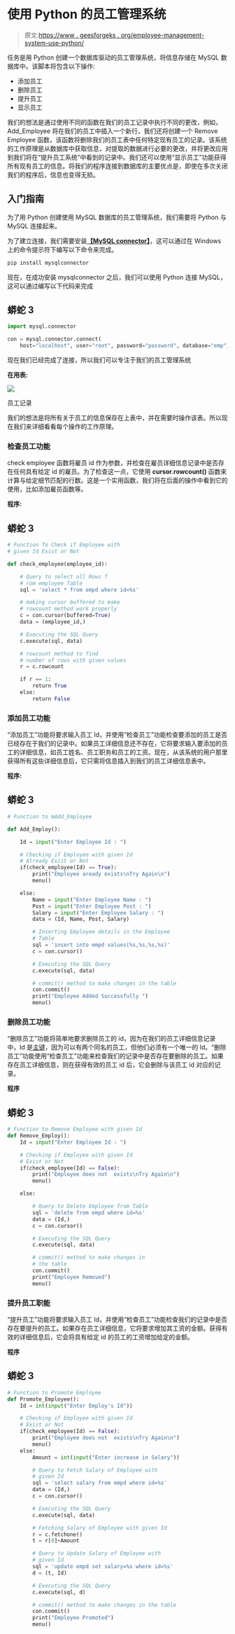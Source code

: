 # 使用 Python 的员工管理系统

> 原文:[https://www . geesforgeks . org/employee-management-system-use-python/](https://www.geeksforgeeks.org/employee-management-system-using-python/)

任务是用 Python 创建一个数据库驱动的员工管理系统，将信息存储在 MySQL 数据库中。该脚本将包含以下操作:

*   添加员工
*   删除员工
*   提升员工
*   显示员工

我们的想法是通过使用不同的函数在我们的员工记录中执行不同的更改，例如，Add_Employee 将在我们的员工中插入一个新行，我们还将创建一个 Remove Employee 函数，该函数将删除我们的员工表中任何特定现有员工的记录。该系统的工作原理是从数据库中获取信息，对提取的数据进行必要的更改，并将更改应用到我们将在“提升员工系统”中看到的记录中。我们还可以使用“显示员工”功能获得所有现有员工的信息。将我们的程序连接到数据库的主要优点是，即使在多次关闭我们的程序后，信息也变得无损。

## 入门指南

为了用 Python 创建使用 MySQL 数据库的员工管理系统，我们需要将 Python 与 MySQL 连接起来。

为了建立连接，我们需要安装[**【MySQL connector】**](https://www.geeksforgeeks.org/mysql-connector-python-module-in-python/)，这可以通过在 Windows 上的命令提示符下编写以下命令来完成。

```py
pip install mysqlconnector
```

现在，在成功安装 mysqlconnector 之后，我们可以使用 Python 连接 MySQL，这可以通过编写以下代码来完成

## 蟒蛇 3

```py
import mysql.connector

con = mysql.connector.connect(
    host="localhost", user="root", password="password", database="emp")
```

现在我们已经完成了连接，所以我们可以专注于我们的员工管理系统

**在用表:**

![](img/343b60ffe73a0fc61d92f89b76643e6b.png)

员工记录

我们的想法是将所有关于员工的信息保存在上表中，并在需要时操作该表。所以现在我们来详细看看每个操作的工作原理。

### **检查员工功能**

check employee 函数将雇员 id 作为参数，并检查在雇员详细信息记录中是否存在任何具有给定 id 的雇员。为了检查这一点，它使用 **cursor.rowcount()** 函数来计算与给定细节匹配的行数。这是一个实用函数，我们将在后面的操作中看到它的使用，比如添加雇员函数等。

**程序:**

## 蟒蛇 3

```py
# Function To Check if Employee with
# given Id Exist or Not

def check_employee(employee_id):

    # Query to select all Rows f
    # rom employee Table
    sql = 'select * from empd where id=%s'

    # making cursor buffered to make
    # rowcount method work properly
    c = con.cursor(buffered=True)
    data = (employee_id,)

    # Executing the SQL Query
    c.execute(sql, data)

    # rowcount method to find
    # number of rows with given values
    r = c.rowcount

    if r == 1:
        return True
    else:
        return False
```

### **添加员工功能**

“添加员工”功能将要求输入员工 Id，并使用“检查员工”功能检查要添加的员工是否已经存在于我们的记录中。如果员工详细信息还不存在，它将要求输入要添加的员工的详细信息，如员工姓名、员工职务和员工的工资。现在，从该系统的用户那里获得所有这些详细信息后，它只需将信息插入到我们的员工详细信息表中。

**程序:**

## 蟒蛇 3

```py
# Function to mAdd_Employee

def Add_Employ():

    Id = input("Enter Employee Id : ")

    # Checking if Employee with given Id
    # Already Exist or Not
    if(check_employee(Id) == True):
        print("Employee aready exists\nTry Again\n")
        menu()

    else:
        Name = input("Enter Employee Name : ")
        Post = input("Enter Employee Post : ")
        Salary = input("Enter Employee Salary : ")
        data = (Id, Name, Post, Salary)

        # Inserting Employee details in the Employee
        # Table
        sql = 'insert into empd values(%s,%s,%s,%s)'
        c = con.cursor()

        # Executing the SQL Query
        c.execute(sql, data)

        # commit() method to make changes in the table
        con.commit()
        print("Employee Added Successfully ")
        menu()
```

### **删除员工功能**

“删除员工”功能将简单地要求删除员工的 id，因为在我们的员工详细信息记录中，Id 是[主键](https://www.geeksforgeeks.org/primary-key-constraint-in-sql/)，因为可以有两个同名的员工，但他们必须有一个唯一的 Id。“删除员工”功能使用“检查员工”功能来检查我们的记录中是否存在要删除的员工。如果存在员工详细信息，则在获得有效的员工 id 后，它会删除与该员工 id 对应的记录。

**程序**

## 蟒蛇 3

```py
# Function to Remove Employee with given Id
def Remove_Employ():
    Id = input("Enter Employee Id : ")

    # Checking if Employee with given Id
    # Exist or Not
    if(check_employee(Id) == False):
        print("Employee does not  exists\nTry Again\n")
        menu()

    else:

        # Query to Delete Employee from Table
        sql = 'delete from empd where id=%s'
        data = (Id,)
        c = con.cursor()

        # Executing the SQL Query
        c.execute(sql, data)

        # commit() method to make changes in
        # the table
        con.commit()
        print("Employee Removed")
        menu()
```

### **提升员工职能**

“提升员工”功能将要求输入员工 Id，并使用“检查员工”功能检查我们的记录中是否存在要提升的员工。如果存在员工详细信息，它将要求增加其工资的金额。获得有效的详细信息后，它会将具有给定 id 的员工的工资增加给定的金额。

**程序**

## 蟒蛇 3

```py
# Function to Promote Employee
def Promote_Employee():
    Id = int(input("Enter Employ's Id"))

    # Checking if Employee with given Id
    # Exist or Not
    if(check_employee(Id) == False):
        print("Employee does not  exists\nTry Again\n")
        menu()
    else:
        Amount = int(input("Enter increase in Salary"))

        # Query to Fetch Salary of Employee with
        # given Id
        sql = 'select salary from empd where id=%s'
        data = (Id,)
        c = con.cursor()

        # Executing the SQL Query
        c.execute(sql, data)

        # Fetching Salary of Employee with given Id
        r = c.fetchone()
        t = r[0]+Amount

        # Query to Update Salary of Employee with
        # given Id
        sql = 'update empd set salary=%s where id=%s'
        d = (t, Id)

        # Executing the SQL Query
        c.execute(sql, d)

        # commit() method to make changes in the table
        con.commit()
        print("Employee Promoted")
        menu()
```